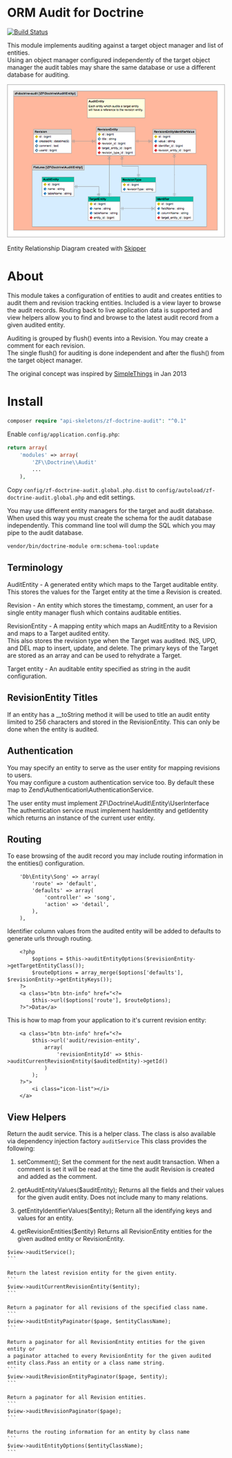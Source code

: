 ORM Audit for Doctrine
======================

[![Build Status](https://travis-ci.org/API-Skeletons/zf-doctrine-audit.png)](https://travis-ci.org/API-Skeletons/zf-doctrine-audit)

This module implements auditing against a target object manager and list of entities.  
Using an object manager configured independently of the target object manager the audit tables may
share the same database or use a different database for auditing.  

![Entity Relationship Diagram](https://raw.githubusercontent.com/API-Skeletons/zf-doctrine-audit/master/media/zf-doctrine-audit-erd.png)

Entity Relationship Diagram created with [Skipper](https://skipper18.com)


About
=====

This module takes a configuration of entities to audit and creates entities to audit
them and revision tracking entities.  Included is a view layer to browse the audit
records.  Routing back to live application data is supported and view helpers allow
you to find and browse to the latest audit record from a given audited entity.

Auditing is grouped by flush() events into a Revision.  You may create a comment for each revision.  
The single flush() for auditing is done independent and after the flush() from the target object manager.

The original concept was inspired by [SimpleThings](https://packagist.org/packages/simplethings/entity-audit-bundle)
in Jan 2013



Install
=======

```php
composer require "api-skeletons/zf-doctrine-audit": "^0.1"
```


Enable `config/application.config.php`:
```php
return array(
    'modules' => array(
        'ZF\\Doctrine\\Audit'
        ...
    ),
```

Copy `config/zf-doctrine-audit.global.php.dist` to `config/autoload/zf-doctrine-audit.global.php` and edit settings.

You may use different entity managers for the target and audit database.  When used this way
you must create the schema for the audit database independently.  This command line tool will
dump the SQL which you may pipe to the audit database.
```sh
vendor/bin/doctrine-module orm:schema-tool:update
```


Terminology
-----------

AuditEntity - A generated entity which maps to the Target auditable entity.  
This stores the values for the Target entity at the time a Revision is created.

Revision - An entity which stores the timestamp, comment, an user for a single entity manager 
flush which contains auditable entities.

RevisionEntity - A mapping entity which maps an AuditEntity to a Revision and maps to a Target audited entity.  
This also stores the revision type when the Target was audited.  INS, UPD, and DEL map to 
insert, update, and delete.  The primary keys of the Target are stored as an array and 
can be used to rehydrate a Target.

Target entity - An auditable entity specified as string in the audit configuration.


RevisionEntity Titles
---------------

If an entity has a __toString method it will be used to title an audit entity limited to 256 characters and stored in the RevisionEntity.  This can only be done when the entity is audited.


Authentication
--------------

You may specify an entity to serve as the user entity for mapping revisions to users.  
You may configure a custom authentication service too.  By default these map to 
Zend\Authentication\AuthenticationService.

The user entity must implement ZF\Doctrine\Audit\Entity\UserInterface  
The authentication service must implement hasIdentity and getIdentity which returns an instance of the current user entity.


Routing
-------

To ease browsing of the audit record you may include routing information in the entities() configuration.

```
    'Db\Entity\Song' => array(
        'route' => 'default',
        'defaults' => array(
            'controller' => 'song',
            'action' => 'detail',
        ),
    ),
```

Identifier column values from the audited entity will be added to defaults to generate urls through routing.

```
    <?php
        $options = $this->auditEntityOptions($revisionEntity->getTargetEntityClass());
        $routeOptions = array_merge($options['defaults'], $revisionEntity->getEntityKeys());
    ?>
    <a class="btn btn-info" href="<?=
        $this->url($options['route'], $routeOptions);
    ?>">Data</a>
```

This is how to map from your application to it's current revision entity:

```
    <a class="btn btn-info" href="<?=
        $this->url('audit/revision-entity',
            array(
                'revisionEntityId' => $this->auditCurrentRevisionEntity($auditedEntity)->getId()
            )
        );
    ?>">
        <i class="icon-list"></i>
    </a>
```


View Helpers
------------

Return the audit service.  This is a helper class.  The class is also available via dependency injection factory ```auditService```
This class provides the following:

1. setComment();
    Set the comment for the next audit transaction.  When a comment is set it will be read at the time the audit Revision is created and added as the comment.

2. getAuditEntityValues($auditEntity);
    Returns all the fields and their values for the given audit entity.  Does not include many to many relations.

3. getEntityIdentifierValues($entity);
    Return all the identifying keys and values for an entity.

4. getRevisionEntities($entity)
    Returns all RevisionEntity entities for the given audited entity or RevisionEntity.

````
$view->auditService();
```

Return the latest revision entity for the given entity.
```
$view->auditCurrentRevisionEntity($entity);
```

Return a paginator for all revisions of the specified class name.
```
$view->auditEntityPaginator($page, $entityClassName);
```

Return a paginator for all RevisionEntity entities for the given entity or
a paginator attached to every RevisionEntity for the given audited entity class.Pass an entity or a class name string.
```
$view->auditRevisionEntityPaginator($page, $entity);
```

Return a paginator for all Revision entities.
```
$view->auditRevisionPaginator($page);
```

Returns the routing information for an entity by class name
```
$view->auditEntityOptions($entityClassName);
```
